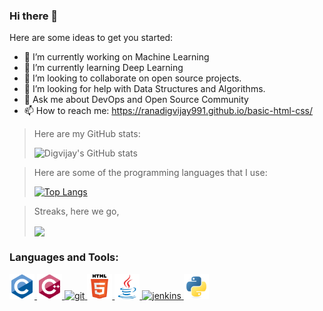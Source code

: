 ### Hi there 👋

Here are some ideas to get you started:

- 🔭 I’m currently working on Machine Learning
- 🌱 I’m currently learning Deep Learning
- 👯 I’m looking to collaborate on open source projects.
- 🤔 I’m looking for help with Data Structures and Algorithms.
- 💬 Ask me about DevOps and Open Source Community
- 📫 How to reach me: https://ranadigvijay991.github.io/basic-html-css/

>Here are my GitHub stats:
>
>![Digvijay's GitHub stats](https://github-readme-stats.vercel.app/api?username=ranadigvijay991&theme=midnight-purple&show_icons=true)


>Here are some of the programming languages that I use:
>
>>
>[![Top Langs](https://github-readme-stats.vercel.app/api/top-langs/?username=ranadigvijay991&theme=midnight-purple&layout=compact)](https://github.com/ranadigvijay991/github-readme-stats)

>Streaks, here we go,
>
><p><img align="center" src="https://github-readme-streak-stats.herokuapp.com/?user=ranadigvijay991&theme=midnight-purple" /></p>


<h3 align="left">Languages and Tools:</h3>
<p align="left"> <a href="https://www.cprogramming.com/" target="_blank"> <img src="https://raw.githubusercontent.com/devicons/devicon/master/icons/c/c-original.svg" alt="c" width="40" height="40"/> </a> <a href="https://www.w3schools.com/cpp/" target="_blank"> <img src="https://raw.githubusercontent.com/devicons/devicon/master/icons/cplusplus/cplusplus-original.svg" alt="cplusplus" width="40" height="40"/> </a> <a href="https://git-scm.com/" target="_blank"> <img src="https://www.vectorlogo.zone/logos/git-scm/git-scm-icon.svg" alt="git" width="40" height="40"/> </a> <a href="https://www.w3.org/html/" target="_blank"> <img src="https://raw.githubusercontent.com/devicons/devicon/master/icons/html5/html5-original-wordmark.svg" alt="html5" width="40" height="40"/> </a> <a href="https://www.java.com" target="_blank"> <img src="https://raw.githubusercontent.com/devicons/devicon/master/icons/java/java-original.svg" alt="java" width="40" height="40"/> </a> <a href="https://www.jenkins.io" target="_blank"> <img src="https://www.vectorlogo.zone/logos/jenkins/jenkins-icon.svg" alt="jenkins" width="40" height="40"/> </a> <a href="https://www.python.org" target="_blank"> <img src="https://raw.githubusercontent.com/devicons/devicon/master/icons/python/python-original.svg" alt="python" width="40" height="40"/> </a> </p>
